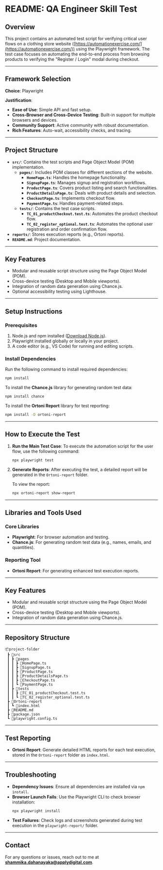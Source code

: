 # README: QA Engineer Skill Test

## **Overview**

This project contains an automated test script for verifying critical user flows on a clothing store website ([https://automationexercise.com/](https://automationexercise.com/)) using the Playwright framework. The test case focuses on automating the end-to-end process from browsing products to verifying the "Register / Login" modal during checkout.

---

## **Framework Selection**

**Choice**: Playwright

**Justification**:
- **Ease of Use**: Simple API and fast setup.
- **Cross-Browser and Cross-Device Testing**: Built-in support for multiple browsers and devices.
- **Community Support**: Active community with robust documentation.
- **Rich Features**: Auto-wait, accessibility checks, and tracing.

---

## **Project Structure**

- **`src/`**: Contains the test scripts and Page Object Model (POM) implementation.
  - **`pages/`**: Includes POM classes for different sections of the website.
    - **`HomePage.ts`**: Handles the homepage functionality.
    - **`SignupPage.ts`**: Manages signup and registration workflows.
    - **`ProductPage.ts`**: Covers product listing and search functionalities.
    - **`ProductDetailsPage.ts`**: Deals with product details and selection.
    - **`CheckoutPage.ts`**: Implements checkout flow.
    - **`PaymentPage.ts`**: Handles payment-related steps.
  - **`tests/`**: Contains the test case scripts.
    - **`TC_01_productCheckout.test.ts`**: Automates the product checkout flow.
    - **`TC_02_register_optional.test.ts`**: Automates the optional user registration and order confirmation flow.
- **`reports/`**: Stores execution reports (e.g., Ortoni reports).
- **`README.md`**: Project documentation.

---

## **Key Features**

- Modular and reusable script structure using the Page Object Model (POM).
- Cross-device testing (Desktop and Mobile viewports).
- Integration of random data generation using Chance.js.
- Optional accessibility testing using Lighthouse.

---

## **Setup Instructions**

### **Prerequisites**

1. Node.js and npm installed ([Download Node.js](https://nodejs.org/)).
2. Playwright installed globally or locally in your project.
3. A code editor (e.g., VS Code) for running and editing scripts.

### **Install Dependencies**

Run the following command to install required dependencies:

```bash
npm install
```

To install the **Chance.js** library for generating random test data:

```bash
npm install chance
```

To install the **Ortoni Report** library for test reporting:

```bash
npm install -D ortoni-report
```

---

## **How to Execute the Test**

1. **Run the Main Test Case**:
   To execute the automation script for the user flow, use the following command:

   ```bash
   npx playwright test
   ```

2. **Generate Reports**:
   After executing the test, a detailed report will be generated in the `Ortoni-report` folder.

   To view the report:

   ```bash
   npx ortoni-report show-report
   ```

---

## **Libraries and Tools Used**

### **Core Libraries**

- **Playwright**: For browser automation and testing.
- **Chance.js**: For generating random test data (e.g., names, emails, and quantities).

### **Reporting Tool**

- **Ortoni Report**: For generating enhanced test execution reports.

---

## **Key Features**

- Modular and reusable script structure using the Page Object Model (POM).
- Cross-device testing (Desktop and Mobile viewports).
- Integration of random data generation using Chance.js.

---

## **Repository Structure**

```
📦project-folder
 ┣ 📂src
 ┃ ┣ 📂pages
 ┃ ┃ ┣ 📜HomePage.ts
 ┃ ┃ ┣ 📜SignupPage.ts
 ┃ ┃ ┣ 📜ProductPage.ts
 ┃ ┃ ┣ 📜ProductDetailsPage.ts
 ┃ ┃ ┣ 📜CheckoutPage.ts
 ┃ ┃ ┗ 📜PaymentPage.ts
 ┃ ┣ 📂tests
 ┃ ┃ ┣ 📜TC_01_productCheckout.test.ts
 ┃ ┃ ┗ 📜TC_02_register_optional.test.ts
 ┣ 📂Ortoni-report
 ┃ ┗ 📜index.html
 ┣ 📜README.md
 ┣ 📜package.json
 ┗ 📜playwright.config.ts
```

---

## **Test Reporting**

- **Ortoni Report**: Generate detailed HTML reports for each test execution, stored in the `Ortoni-report` folder as `index.html`.

---

## **Troubleshooting**

- **Dependency Issues**: Ensure all dependencies are installed via `npm install`.
- **Browser Launch Fails**: Use the Playwright CLI to check browser installation:
  ```bash
  npx playwright install
  ```
- **Test Failures**: Check logs and screenshots generated during test execution in the `playwright-report/` folder.

---

## **Contact**

For any questions or issues, reach out to me at **shammika.dahanayaka@applydigital.com**.

